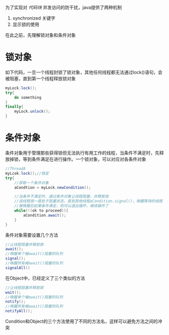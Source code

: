 <!-- 锁对象和条件对象 -->

为了实现对 *代码块* 并发访问的防干扰，java提供了两种机制
1. synchronized 关键字
2. 显示锁的使用

在此之前，先理解锁对象和条件对象

# 锁对象

如下代码，一旦一个线程封锁了锁对象，其他任何线程都无法通过lock()语句，会被阻塞，直到第一个线程释放锁对象
```java
myLock.lock();
try{
    do something
}
finally{
    myLock.unlock();
}
```

# 条件对象

条件对象用于管理那些获得锁但无法执行有用工作的线程，当条件不满足时，先释放掉锁，等到条件满足在进行操作。一个锁对象，可以对应对各条件对象

```java
//ThreadA
myLcok.lock();//锁定
try{
    //获取一个条件对象
    aCondtion = myLock.newCondition();

    //当条件不满足时，通过条件对象让线程阻塞，并释放锁
    //该线程很一直处于阻塞状态，直到其他线程aCondition.signal()，唤醒等待的线程
    //被唤醒后如果条件满足，则可以退出循环，继续操作了
    while(!(ok to proceed)){
        aCondition.await();
    }
}
```

条件对象需要设置几个方法
```java
//让线程阻塞并释放锁
await();
//唤醒单个被await()阻塞的队列
signal();
//唤醒所有被await()阻塞的队列
signalAll()
```

在Object中，已经定义了三个类似的方法
```java
//让线程阻塞并释放锁
wait();
//唤醒单个被await()阻塞的队列
notify();
//唤醒所有被await()阻塞的队列
notifyAll();
```

Condition和Object的三个方法使用了不同的方法名，这样可以避免方法之间的冲突